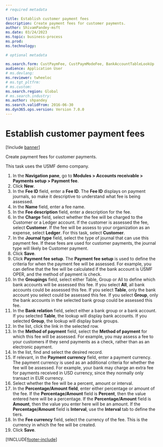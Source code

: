 ```yaml
--- 
# required metadata 
 
title: Establish customer payment fees
description: Create payment fees for customer payments. 
author: ShivamPandey-msft
ms.date: 03/24/2023
ms.topic: business-process 
ms.prod:  
ms.technology:  
 
# optional metadata 
 
ms.search.form: CustPaymFee, CustPaymModeFee, BankAccountTableLookUp   
audience: Application User 
# ms.devlang:  
ms.reviewer: twheeloc
# ms.tgt_pltfrm:  
# ms.custom:  
ms.search.region: Global
# ms.search.industry: 
ms.author: shpandey
ms.search.validFrom: 2016-06-30 
ms.dyn365.ops.version: Version 7.0.0 
---
```

# Establish customer payment fees

[!include [banner](../../includes/banner.md)]

Create payment fees for customer payments.

This task uses the USMF demo company.

1. In the **Navigation pane**, go to **Modules > Accounts receivable > Payments setup > Payment fee**.
2. Click **New**.
3. In the **Fee ID** field, enter a **Fee ID**. The **Fee ID** displays on payment journals, so make it descriptive to understand what fee is being assessed.  
4. In the **Name** field, enter a fee name.
5. In the **Fee description** field, enter a description for the fee.
6. In the **Charge** field, select whether the fee will be charged to the Customer or a Ledger account. If the customer is assessed the fee, select **Customer**. If the fee will be assess to your organization as an expense, select **Ledger**. For this task, select **Customer**.  
7. In the **Journal type** field, select the type of journal that can use this payment fee. If these fees are used for customer payments, the journal type will likely be Customer payment.  
8. Click **Save**.
9. Click **Payment fee setup**. The **Payment fee setup** is used to define the criteria for when the payment fee will be assessed. For example, you can define that the fee will be calculated if the bank account is USMF OPER, and the method of payment is check.  
10. In the **Groupings** field, select either Table, Group or All to define which bank accounts will be assessed this fee. If you select **All**, all bank accounts could be assessed this fee. If you select **Table**, only the bank account you select could be assessed this fee. If you select **Group**, only the bank accounts in the selected bank group could be assessed this fee.  
11. In the **Bank relation** field, select either a bank group or a bank account. If you selected **Table**, the lookup will display bank accounts. If you selected **Group**, the lookup will display bank groups.  
12. In the list, click the link in the selected row.
13. In the **Method of payment** field, select the **Method of payment** for which this fee will be assessed. For example, you may assess a fee to your customers if they send payments as a check, rather than as an electronic payment.  
14. In the list, find and select the desired record.
15. If relevant, in the **Payment currency** field, enter a payment currency. The payment currency is used as an additional criteria for whether the fee will be assessed. For example, your bank may charge an extra fee for payments received in USD currency, since they normally only transact in EUR currency.  
16. Select whether the fee will be a percent, amount or interval.
17. In the **Percentage/Amount field**, enter either percentage or amount of the fee. If the **Percentage/Amount** field is **Percent**, then the value entered here will be a percentage. If the **Percentage/Amount** field is **Amount**, then the value you enter here will be an amount. If the **Percentage/Amount** field is **Interval**, use the **Interval** tab to define the tiers.  
18. In the **Fee currency** field, select the currency of the fee. This is the currency in which the fee will be created.  
19. Click **Save**.



[!INCLUDE[footer-include](../../../includes/footer-banner.md)]
